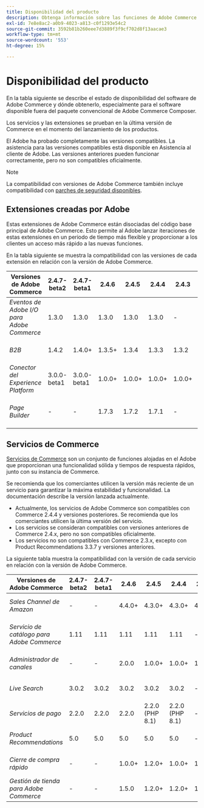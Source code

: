 ```yaml
---
title: Disponibilidad del producto
description: Obtenga información sobre las funciones de Adobe Commerce que se admiten actualmente y compruebe su compatibilidad con versiones específicas de Adobe Commerce.
exl-id: 7e8e8ac2-a0b9-4023-a813-c0f1293e54c2
source-git-commit: 3592b81b260eee7d3889f3f9cf702d8f13aacae3
workflow-type: tm+mt
source-wordcount: '553'
ht-degree: 15%

---
```


# Disponibilidad del producto

En la tabla siguiente se describe el estado de disponibilidad del software de Adobe Commerce y dónde obtenerlo, especialmente para el software disponible fuera del paquete convencional de Adobe Commerce Composer.

Los servicios y las extensiones se prueban en la última versión de Commerce en el momento del lanzamiento de los productos.

El Adobe ha probado completamente las versiones compatibles. La asistencia para las versiones compatibles está disponible en Asistencia al cliente de Adobe. Las versiones anteriores pueden funcionar correctamente, pero no son compatibles oficialmente.

>[!NOTE]
>
>La compatibilidad con versiones de Adobe Commerce también incluye compatibilidad con [parches de seguridad disponibles](versions.md).

## Extensiones creadas por Adobe

Estas extensiones de Adobe Commerce están disociadas del código base principal de Adobe Commerce. Esto permite al Adobe lanzar iteraciones de estas extensiones en un periodo de tiempo más flexible y proporcionar a los clientes un acceso más rápido a las nuevas funciones.


En la tabla siguiente se muestra la compatibilidad con las versiones de cada extensión en relación con la versión de Adobe Commerce.

| **Versiones de Adobe Commerce** | 2.4.7-beta2 | 2.4.7-beta1 | 2.4.6 | 2.4.5 | 2.4.4 | 2.4.3 |                                                                                                                                                                                                                                          |
|---------------------------------------|-------------|-------------|--------|--------|--------|--------|------------------------------------------------------------------------------------------------------------------------------------------------------------------------------------------------------------------------------------------|
| _Eventos de Adobe I/O para Adobe Commerce_ | 1.3.0 | 1.3.0 | 1.3.0 | 1.3.0 | 1.3.0 | - | [Compositor](https://developer.adobe.com/commerce/extensibility/events/installation/) <br/>[Notas de versión](https://developer.adobe.com/commerce/extensibility/events/release-notes/) |
| _B2B_ | 1.4.2 | 1.4.0+ | 1.3.5+ | 1.3.4 | 1.3.3 | 1.3.2 | [Compositor](https://experienceleague.adobe.com/docs/commerce-admin/b2b/install.html) <br/> [Notas de la versión](https://experienceleague.adobe.com/docs/commerce-admin/b2b/release-notes.html) |
| _Conector del Experience Platform_ | 3.0.0-beta1 | 3.0.0-beta1 | 1.0.0+ | 1.0.0+ | 1.0.0+ | 1.0.0+ | [Marketplace](https://commercemarketplace.adobe.com/magento-experience-platform-connector.html)<br/>[Notas de versión](https://experienceleague.adobe.com/docs/commerce-merchant-services/experience-platform-connector/release-notes.html) |
| _Page Builder_ | - | - | 1.7.3 | 1.7.2 | 1.7.1 | - | [Guía del usuario](https://experienceleague.adobe.com/docs/commerce-admin/page-builder/guide-overview.html)<br/> [Notas de la versión](https://experienceleague.adobe.com/docs/commerce-admin/page-builder/release-notes.html) |

## Servicios de Commerce

[Servicios de Commerce](https://experienceleague.adobe.com/docs/commerce-merchant-services/user-guides/home.html) son un conjunto de funciones alojadas en el Adobe que proporcionan una funcionalidad sólida y tiempos de respuesta rápidos, junto con su instancia de Commerce.

Se recomienda que los comerciantes utilicen la versión más reciente de un servicio para garantizar la máxima estabilidad y funcionalidad. La documentación describe la versión lanzada actualmente.

* Actualmente, los servicios de Adobe Commerce son compatibles con Commerce 2.4.4 y versiones posteriores. Se recomienda que los comerciantes utilicen la última versión del servicio.
* Los servicios se consideran compatibles con versiones anteriores de Commerce 2.4.x, pero no son compatibles oficialmente.
* Los servicios no son compatibles con Commerce 2.3.x, excepto con Product Recommendations 3.3.7 y versiones anteriores.

La siguiente tabla muestra la compatibilidad con la versión de cada servicio en relación con la versión de Adobe Commerce.

| **Versiones de Adobe Commerce** | 2.4.7-beta2 | 2.4.7-beta1 | 2.4.6 | 2.4.5 | 2.4.4 | 2.4.3 |                                                                                                                                                                                                                                                |
|----------------------------------------|-------------|-------------|--------|-----------------|-----------------|--------|------------------------------------------------------------------------------------------------------------------------------------------------------------------------------------------------------------------------------------------------|
| _Sales Channel de Amazon_ | - | - | 4.4.0+ | 4.3.0+ | 4.3.0+ | 4.3.0+ | [Marketplace](https://commercemarketplace.adobe.com/magento-module-amazon.html)<br/> [Notas de la versión](https://experienceleague.adobe.com/docs/commerce-channels/amazon/release-notes.html) |
| _Servicio de catálogo para Adobe Commerce_ | 1.11 | 1.11 | 1.11 | 1.11 | 1.11 | - | [Información general](https://experienceleague.adobe.com/docs/commerce-merchant-services/catalog-service/guide-overview.html)<br/> [Notas de la versión](https://experienceleague.adobe.com/docs/commerce-merchant-services/catalog-service/release-notes.html) |
| _Administrador de canales_ | - | - | 2.0.0 | 1.0.0+ | 1.0.0+ | 1.0.0+ | [Marketplace](https://commercemarketplace.adobe.com/magento-channel-manager.html)<br/> [Notas de la versión](https://experienceleague.adobe.com/docs/commerce-channels/channel-manager/release-notes.html) |
| _Live Search_ | 3.0.2 | 3.0.2 | 3.0.2 | 3.0.2 | 3.0.2 | - | [Marketplace](https://commercemarketplace.adobe.com/magento-live-search.html)<br/>[Notas de versión](https://experienceleague.adobe.com/docs/commerce-merchant-services/live-search/release-notes.html) |
| _Servicios de pago_ | 2.2.0 | 2.2.0 | 2.2.0 | 2.2.0 (PHP 8.1) | 2.2.0 (PHP 8.1) | - | [Marketplace](https://commercemarketplace.adobe.com/magento-payment-services.html)<br/> [Notas de la versión](https://commercemarketplace.adobe.com/magento-payment-services.html) |
| _Product Recommendations_ | 5.0 | 5.0 | 5.0 | 5.0 | 5.0 | - | [Marketplace](https://commercemarketplace.adobe.com/magento-product-recommendations.html)<br/> [Notas de la versión](https://experienceleague.adobe.com/docs/commerce-merchant-services/product-recommendations/release-notes.html) |
| _Cierre de compra rápido_ | - | - | 1.0.0+ | 1.2.0+ | 1.0.0+ | 1.2.0+ | [Marketplace](https://commercemarketplace.adobe.com/magento-quick-checkout.html)<br/> [Notas de la versión](https://experienceleague.adobe.com/docs/commerce-merchant-services/product-recommendations/release-notes.html) |
| _Gestión de tienda para Adobe Commerce_ | - | - | 1.5.0 | 1.2.0+ | 1.2.0+ | 1.2.0+ | [Marketplace](https://commercemarketplace.adobe.com/store-fulfillment-magento-walmart.html)<br/> [Notas de la versión](https://experienceleague.adobe.com/docs/commerce-merchant-services/store-fulfillment/release-notes.html) |
